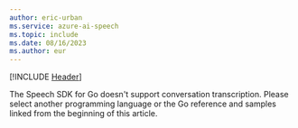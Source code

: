 ```yaml
---
author: eric-urban
ms.service: azure-ai-speech
ms.topic: include
ms.date: 08/16/2023
ms.author: eur
---
```


[!INCLUDE [Header](../../common/go.md)]

The Speech SDK for Go doesn't support conversation transcription. Please select another programming language or the Go reference and samples linked from the beginning of this article. 
